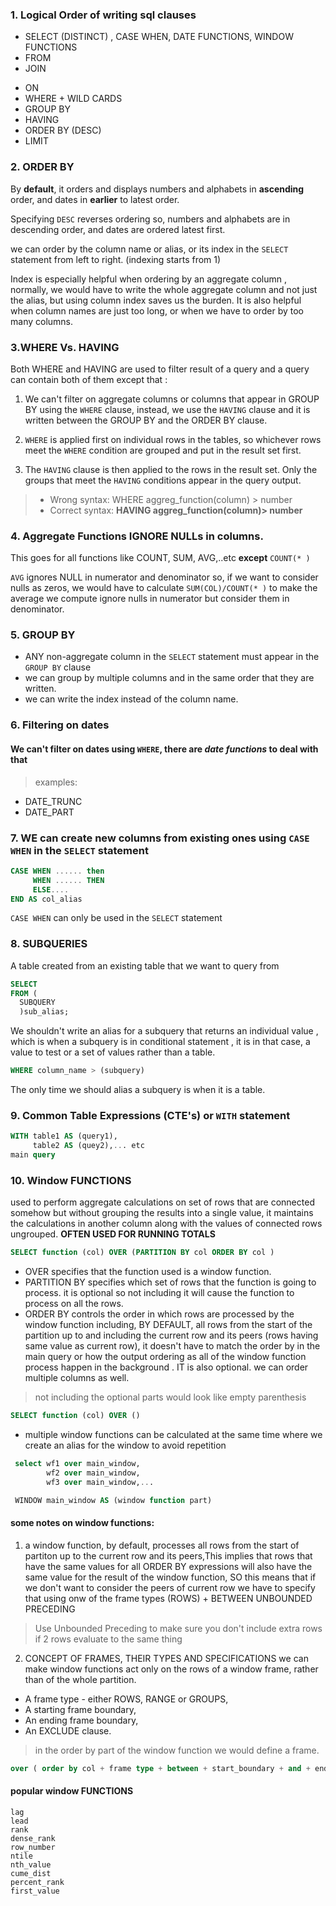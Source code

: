 ###  1. Logical Order of writing sql clauses

* SELECT (DISTINCT) , CASE WHEN, DATE FUNCTIONS, WINDOW FUNCTIONS
* FROM
* JOIN
- ON
- WHERE + WILD CARDS
- GROUP BY
- HAVING
- ORDER BY (DESC)
- LIMIT

### 2. ORDER BY

By **default**, it orders and displays numbers  and alphabets in **ascending** order, and dates in **earlier** to latest order.

Specifying `DESC` reverses ordering so, numbers and alphabets are in descending order, and dates are ordered latest first.

we can order by the column name or alias, or its index in the `SELECT` statement from left to right. (indexing starts from 1)

Index is especially helpful when ordering by an aggregate column , normally, we would have to write the whole aggregate column and not just the alias, but using column index saves us the burden.
It is also helpful when column names are just too long, or when we have to order by too many columns.


### 3.WHERE Vs. HAVING
Both WHERE and HAVING are used to filter result of a query and a query can contain both of them except that :

 1. We can't filter on aggregate columns or columns that appear in GROUP BY using the `WHERE` clause, instead, we use the `HAVING` clause and it is written between the GROUP BY  and the ORDER BY clause.
 
 2. `WHERE` is applied first on individual rows in the tables, so whichever rows meet the `WHERE` condition are grouped and put in the result set first.
 
 3. The `HAVING` clause is then applied to the rows in the result set. Only the groups that meet the `HAVING` conditions appear in the query output.


> - Wrong syntax: WHERE aggreg_function(column) > number
> - Correct syntax: **HAVING aggreg_function(column)> number**

### 4. Aggregate Functions IGNORE NULLs in columns.
This goes for all functions like COUNT, SUM, AVG,..etc
**except** `COUNT(* )`

`AVG` ignores NULL in numerator and denominator so, if we want to consider nulls as zeros, we would have to calculate `SUM(COL)/COUNT(* )` to make the average we compute ignore nulls in numerator but consider them in denominator.

### 5. GROUP BY
- ANY non-aggregate column in the `SELECT` statement must appear in the `GROUP BY` clause
- we can group by multiple columns and in the same order that they are written.
- we can write the index instead of the column name.


### 6. Filtering on dates
#### We can't filter on dates using `WHERE`, there are *date functions* to deal with that
> examples:
 - DATE_TRUNC
 - DATE_PART


 ### 7. WE can create new columns from existing ones using `CASE WHEN` in the `SELECT` statement
 ```SQL
 CASE WHEN ...... then
      WHEN ...... THEN
      ELSE....
 END AS col_alias
 ```
 `CASE WHEN` can only be used in the `SELECT` statement


### 8. SUBQUERIES
A table created from an existing table that we want to query from
```sql
SELECT
FROM (
  SUBQUERY
  )sub_alias;
```
We shouldn't write an alias for a subquery that returns an individual value , which is when a subquery is in conditional statement , it is in that case, a value to test or a set of values rather than a table.
```SQL
WHERE column_name > (subquery)
```
The only time we should alias a subquery is when it is a table.

### 9. Common Table Expressions (CTE's) or `WITH` statement
```sql
WITH table1 AS (query1),
     table2 AS (quey2),... etc
main query
```

### 10. Window FUNCTIONS
used to perform aggregate calculations on set of rows that are connected somehow but without grouping the results into a single value, it maintains the calculations in another column along with the values of  connected rows ungrouped.
**OFTEN USED FOR RUNNING TOTALS**

```SQL
SELECT function (col) OVER (PARTITION BY col ORDER BY col )
```
- OVER specifies that the function used is a window function.
- PARTITION BY specifies which set of rows that the function is going to process. it is optional so not including it will cause the function to process on all the rows.
- ORDER BY controls the order in which rows are processed by the window function including, BY DEFAULT, all rows from the start of the partition up to and including the current row  and its peers (rows having same value as current row), it doesn't have to match the order by in the main query or how the output ordering as all of the window function process happen in the background . IT is also optional. we can order multiple columns as well.

>not including the optional parts would look like empty parenthesis
```SQL
SELECT function (col) OVER ()
```

- multiple window functions can be calculated at the same time where we create an alias for the window to avoid repetition
```sql
 select wf1 over main_window,
        wf2 over main_window,
        wf3 over main_window,...

 WINDOW main_window AS (window function part)
```

#### some notes on window functions:

1. a window function, by default, processes all rows from the start of partiton up to the current row and its peers,This implies that rows that have the same values for all ORDER BY expressions will also have the same value for the result of the window function, SO this means that if we don't want to consider the peers of current row we have to specify that using onw of the frame types (ROWS) + BETWEEN UNBOUNDED PRECEDING
> Use Unbounded Preceding to make sure you don't include extra rows if 2 rows evaluate to the same thing

2. CONCEPT OF FRAMES, THEIR TYPES AND SPECIFICATIONS
we can make window functions act only on the rows of a window frame, rather than of the whole partition.
- A frame type - either ROWS, RANGE or GROUPS,
- A starting frame boundary,
- An ending frame boundary,
- An EXCLUDE clause.

> in the order by part of the window function we would define a frame.

```sql
over ( order by col + frame type + between + start_boundary + and + end_boundary )
```

#### popular window FUNCTIONS
```
lag
lead
rank
dense_rank
row_number
ntile
nth_value
cume_dist
percent_rank
first_value
```
